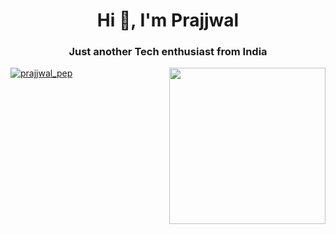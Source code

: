 <h1 align="center">Hi 👋, I'm Prajjwal</h1>
<h3 align="center">Just another Tech enthusiast from India</h3>
<img align="right" width="250" padding-left="50" src="https://raw.githubusercontent.com/gist/ManulMax/2d20af60d709805c55fd784ca7cba4b9/raw/bcfeac7604f674ace63623106eb8bb8471d844a6/github.gif" />


<p align="left"> <a href="https://twitter.com/prajjwal_pep" target="blank"><img src="https://img.shields.io/twitter/follow/prajjwal_pep?logo=twitter&style=for-the-badge" alt="prajjwal_pep" /></a> </p>

